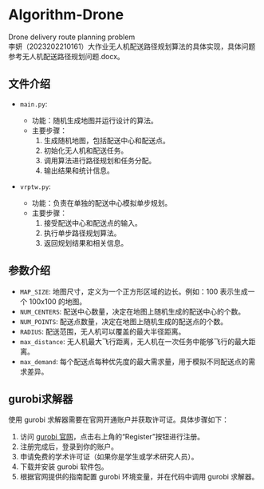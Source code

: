 # Algorithm-Drone
Drone delivery route planning problem  
李妍（2023202210161）大作业无人机配送路径规划算法的具体实现，具体问题参考无人机配送路径规划问题.docx。

## 文件介绍

- `main.py`: 
  - 功能：随机生成地图并运行设计的算法。
  - 主要步骤：
    1. 生成随机地图，包括配送中心和配送点。
    2. 初始化无人机和配送任务。
    3. 调用算法进行路径规划和任务分配。
    4. 输出结果和统计信息。

- `vrptw.py`: 
  - 功能：负责在单独的配送中心模拟单步规划。
  - 主要步骤：
    1. 接受配送中心和配送点的输入。
    2. 执行单步路径规划算法。
    3. 返回规划结果和相关信息。

## 参数介绍

- `MAP_SIZE`: 地图尺寸，定义为一个正方形区域的边长。例如：100 表示生成一个 100x100 的地图。
- `NUM_CENTERS`: 配送中心数量，决定在地图上随机生成的配送中心的个数。
- `NUM_POINTS`: 配送点数量，决定在地图上随机生成的配送点的个数。
- `RADIUS`: 配送范围，无人机可以覆盖的最大半径距离。
- `max_distance`: 无人机最大飞行距离，无人机在一次任务中能够飞行的最大距离。
- `max_demand`: 每个配送点每种优先度的最大需求量，用于模拟不同配送点的需求差异。

## gurobi求解器

使用 gurobi 求解器需要在官网开通账户并获取许可证。具体步骤如下：

1. 访问 [gurobi 官网](https://www.gurobi.com/)，点击右上角的“Register”按钮进行注册。
2. 注册完成后，登录到你的账户。
3. 申请免费的学术许可证（如果你是学生或学术研究人员）。
4. 下载并安装 gurobi 软件包。
5. 根据官网提供的指南配置 gurobi 环境变量，并在代码中调用 gurobi 求解器。
